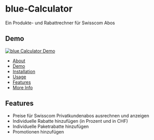 # blue-Calculator

Ein Produkte- und Rabattrechner für Swisscom Abos

## Demo

[![blue Calculator Demo](https://imgur.com/a/cQJ5yNk)](https://youtu.be/FfABmN0RUZo "blue Calculator Demo")



- [About](#about)
- [Demo](#demo)
- [Installation](#installation)
- [Usage](#usage)
- [Features](#features)
- [More Info](#more-info)



## Features

- Preise für Swisscom Privatkundenabos ausrechnen und anzeigen
- Individuelle Rabatte hinzufügen (in Prozent und in CHF)
- Individuelle Paketrabatte hinzufügen
- Promotionen hinzufügen

